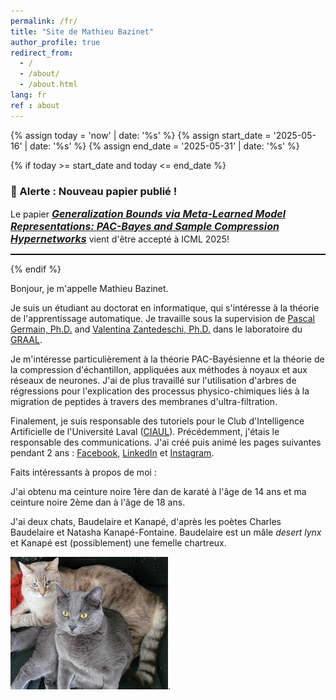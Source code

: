 ```yaml
---
permalink: /fr/
title: "Site de Mathieu Bazinet"
author_profile: true
redirect_from: 
  - /
  - /about/
  - /about.html
lang: fr
ref : about
---
```


{% assign today = 'now' | date: '%s' %}
{% assign start_date = '2025-05-16' | date: '%s' %}
{% assign end_date = '2025-05-31' | date: '%s' %}

{% if today >= start_date and today <= end_date %}
  <div class="news" style="border: none;">
    <h3>📢 Alerte : Nouveau papier publié !</h3>
    <p> Le papier <a href="https://arxiv.org/abs/2410.13577"><strong><font size="3"><i>Generalization Bounds via Meta-Learned Model Representations: PAC-Bayes and Sample Compression Hypernetworks</i></font></strong></a> vient d'être accepté à ICML 2025!</p>
    <hr style="border: none; border-top: 1px solid black;">
  </div>
{% endif %}

Bonjour, je m'appelle Mathieu Bazinet.

Je suis un étudiant au doctorat en informatique, qui s'intéresse à la théorie de l'apprentissage automatique. Je travaille sous la supervision de [Pascal Germain, Ph.D.](https://www.pascalgermain.info/) and [Valentina Zantedeschi, Ph.D.](https://vzantedeschi.com/) dans le laboratoire du [GRAAL](https://graal.ift.ulaval.ca/). 

Je m'intéresse particulièrement à la théorie PAC-Bayésienne et la théorie de la compression d'échantillon, appliquées aux méthodes à noyaux et aux réseaux de neurones. J'ai de plus travaillé sur l'utilisation d'arbres de régressions pour l'explication des processus physico-chimiques liés à la migration de peptides à travers des membranes d'ultra-filtration.

Finalement, je suis responsable des tutoriels pour le Club d'Intelligence Artificielle de l'Université Laval ([CIAUL](https://cia.ift.ulaval.ca/)). Précédemment, j'étais le responsable des communications. J'ai créé puis animé les pages suivantes pendant 2 ans : [Facebook](https://www.facebook.com/people/Club-dintelligence-artificielle-de-lUniversit%C3%A9-Laval/100089798911416/), [LinkedIn](https://www.linkedin.com/company/cia-ulaval/) et [Instagram](https://www.instagram.com/ciaulaval/).


Faits intéressants à propos de moi : 

J'ai obtenu ma ceinture noire 1ère dan de karaté à l'âge de 14 ans et ma ceinture noire 2ème dan à l'âge de 18 ans. 

J'ai deux chats, Baudelaire et Kanapé, d'après les poètes Charles Baudelaire et Natasha Kanapé-Fontaine. Baudelaire est un mâle *desert lynx* et Kanapé est (possiblement) une femelle chartreux.

<img src="/files/baudelaire_kanape.jpg" width="50%">.
